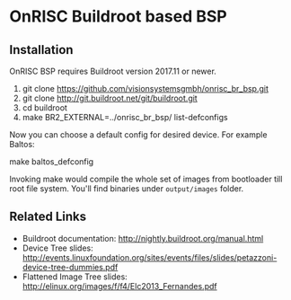 OnRISC Buildroot based BSP
==========================

Installation
------------

OnRISC BSP requires Buildroot version 2017.11 or newer.

1. git clone https://github.com/visionsystemsgmbh/onrisc_br_bsp.git
2. git clone http://git.buildroot.net/git/buildroot.git
3. cd buildroot
4. make BR2_EXTERNAL=../onrisc_br_bsp/ list-defconfigs

Now you can choose a default config for desired device. For example Baltos:

make baltos_defconfig

Invoking make would compile the whole set of images from bootloader till root file system. You'll find binaries under `output/images` folder.

Related Links
-------------
* Buildroot documentation: http://nightly.buildroot.org/manual.html
* Device Tree slides: http://events.linuxfoundation.org/sites/events/files/slides/petazzoni-device-tree-dummies.pdf
* Flattened Image Tree slides: http://elinux.org/images/f/f4/Elc2013_Fernandes.pdf 
